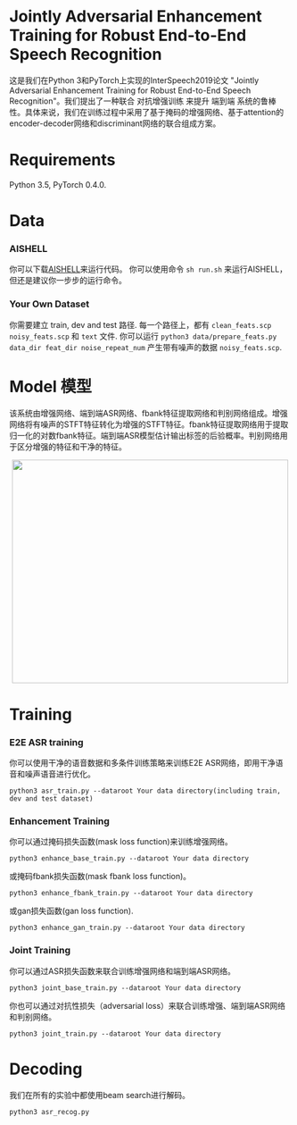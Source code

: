 # Jointly Adversarial Enhancement Training for Robust End-to-End Speech Recognition


这是我们在Python 3和PyTorch上实现的InterSpeech2019论文 "Jointly Adversarial Enhancement Training for Robust End-to-End Speech Recognition"。我们提出了一种联合 对抗增强训练 来提升 端到端 系统的鲁棒性。具体来说，我们在训练过程中采用了基于掩码的增强网络、基于attention的encoder-decoder网络和discriminant网络的联合组成方案。

# Requirements
Python 3.5, PyTorch 0.4.0.

# Data
### AISHELL
你可以下载[AISHELL](http://www.aishelltech.com/kysjcp)来运行代码。
你可以使用命令 ```sh run.sh``` 来运行AISHELL，但还是建议你一步步的运行命令。

### Your Own Dataset
你需要建立 train, dev and test 路径. 每一个路径上，都有 ```clean_feats.scp``` ```noisy_feats.scp``` 和 ```text``` 文件. 你可以运行 ```python3 data/prepare_feats.py data_dir feat_dir noise_repeat_num``` 产生带有噪声的数据 ```noisy_feats.scp```.

# Model 模型

该系统由增强网络、端到端ASR网络、fbank特征提取网络和判别网络组成。增强网络将有噪声的STFT特征转化为增强的STFT特征。fbank特征提取网络用于提取归一化的对数fbank特征。端到端ASR模型估计输出标签的后验概率。判别网络用于区分增强的特征和干净的特征。

<div align="center">
<img src="https://github.com/bliunlpr/Robust_e2e_gan/blob/master/fig/framework.Jpeg"  height="400" width="495">
</div>

# Training

### E2E ASR training
你可以使用干净的语音数据和多条件训练策略来训练E2E ASR网络，即用干净语音和噪声语音进行优化。

```
python3 asr_train.py --dataroot Your data directory(including train, dev and test dataset) 
```

### Enhancement Training
你可以通过掩码损失函数(mask loss function)来训练增强网络。

```
python3 enhance_base_train.py --dataroot Your data directory
```
或掩码fbank损失函数(mask fbank loss function)。

```
python3 enhance_fbank_train.py --dataroot Your data directory
```
或gan损失函数(gan loss function).

```
python3 enhance_gan_train.py --dataroot Your data directory
```

### Joint Training

你可以通过ASR损失函数来联合训练增强网络和端到端ASR网络。

```
python3 joint_base_train.py --dataroot Your data directory
```

你也可以通过对抗性损失（adversarial loss）来联合训练增强、端到端ASR网络和判别网络。
```
python3 joint_train.py --dataroot Your data directory
```

# Decoding
我们在所有的实验中都使用beam search进行解码。
```
python3 asr_recog.py 
```

